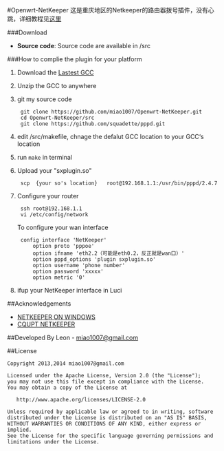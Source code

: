 #Openwrt-NetKeeper
这是重庆地区的Netkeeper的路由器拨号插件，没有心跳，详细教程见[这里](http://www.right.com.cn/forum/thread-141979-1-1.html)

###Download
* **Source code**:
	Source code are available in /src

###How to complie the plugin for your platform
1. Download the [Lastest GCC](http://downloads.openwrt.org/snapshots/trunk/)

2. Unzip the GCC to anywhere

3. git my source code

		git clone https://github.com/miao1007/Openwrt-NetKeeper.git
		cd Openwrt-NetKeeper/src
		git clone https://github.com/squadette/pppd.git
		
4. edit /src/makefile, chnage the defalut GCC location to your GCC‘s location

5. run `make` in terminal

3. Upload your "sxplugin.so"

		scp  {your so's location}   root@192.168.1.1:/usr/bin/pppd/2.4.7

4. Configure your router

		ssh root@192.168.1.1
		vi /etc/config/network


	To configure your wan interface
	
		config interface 'NetKeeper'
        	option proto 'pppoe'
        	option ifname 'eth2.2（可能是eth0.2，反正就是wan口）'
        	option pppd_options 'plugin sxplugin.so'
        	option username 'phone number'
        	option password 'xxxxx'
        	option metric '0'
    
    

5. ifup your NetKeeper interface in Luci

##Acknowledgements
* [NETKEEPER ON WINDOWS](http://www.purpleroc.com/html/507231.html)
* [CQUPT NETKEEPER](http://bbs.cqupt.edu.cn/nForum/#!article/Unix_Linux/13624)

##Developed By
Leon - miao1007@gmail.com

##License

    Copyright 2013,2014 miao1007@gmail.com

    Licensed under the Apache License, Version 2.0 (the "License");
    you may not use this file except in compliance with the License.
    You may obtain a copy of the License at

       http://www.apache.org/licenses/LICENSE-2.0

    Unless required by applicable law or agreed to in writing, software
    distributed under the License is distributed on an "AS IS" BASIS,
    WITHOUT WARRANTIES OR CONDITIONS OF ANY KIND, either express or implied.
    See the License for the specific language governing permissions and
    limitations under the License.

